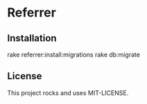 # Referrer

## Installation

rake referrer:install:migrations
rake db:migrate

## License

This project rocks and uses MIT-LICENSE.